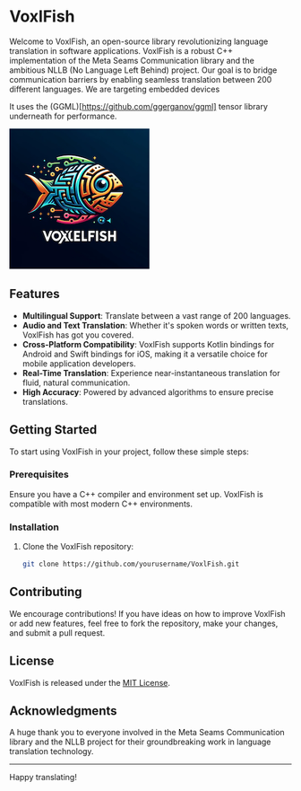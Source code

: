 # VoxlFish

Welcome to VoxlFish, an open-source library revolutionizing language translation in software applications. VoxlFish is a robust C++ implementation of the Meta Seams Communication library and the ambitious NLLB (No Language Left Behind) project. Our goal is to bridge communication barriers by enabling seamless translation between 200 different languages. We are targeting embedded devices

It uses the (GGML)[https://github.com/ggerganov/ggml] tensor library underneath for performance. 

![VoxlFish](docs/voxlefishv-256.png)

## Features

- **Multilingual Support**: Translate between a vast range of 200 languages.
- **Audio and Text Translation**: Whether it's spoken words or written texts, VoxlFish has got you covered.
- **Cross-Platform Compatibility**: VoxlFish supports Kotlin bindings for Android and Swift bindings for iOS, making it a versatile choice for mobile application developers.
- **Real-Time Translation**: Experience near-instantaneous translation for fluid, natural communication.
- **High Accuracy**: Powered by advanced algorithms to ensure precise translations.

## Getting Started

To start using VoxlFish in your project, follow these simple steps:

### Prerequisites

Ensure you have a C++ compiler and environment set up. VoxlFish is compatible with most modern C++ environments.

### Installation

1. Clone the VoxlFish repository:
   ```bash
   git clone https://github.com/yourusername/VoxlFish.git
   ```


## Contributing

We encourage contributions! If you have ideas on how to improve VoxlFish or add new features, feel free to fork the repository, make your changes, and submit a pull request.

## License

VoxlFish is released under the [MIT License](LICENSE).

## Acknowledgments

A huge thank you to everyone involved in the Meta Seams Communication library and the NLLB project for their groundbreaking work in language translation technology.

---

Happy translating!

